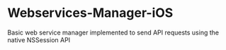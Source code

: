 # Webservices-Manager-iOS
Basic web service manager implemented to send API requests using the native NSSession API
